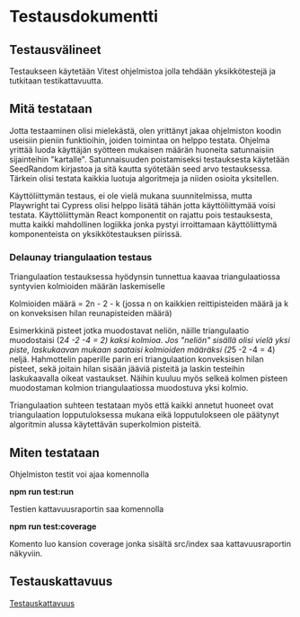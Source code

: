 
# Testausdokumentti

## Testausvälineet
Testaukseen käytetään Vitest ohjelmistoa jolla tehdään yksikkötestejä ja tutkitaan testikattavuutta.

## Mitä testataan
Jotta testaaminen olisi mielekästä, olen yrittänyt jakaa ohjelmiston koodin useisiin pieniin funktioihin, joiden toimintaa on helppo testata. Ohjelma yrittää luoda käyttäjän syötteen mukaisen määrän huoneita satunnaisiin sijainteihin "kartalle". Satunnaisuuden poistamiseksi testauksesta käytetään SeedRandom kirjastoa ja sitä kautta syötetään seed arvo testauksessa. 
Tärkein olisi testata kaikkia luotuja algoritmeja ja niiden osioita yksitellen. 

Käyttöliittymän testaus, ei ole vielä mukana suunnitelmissa, mutta Playwright tai Cypress olisi helppo lisätä tähän jotta käyttöliittymää voisi testata. Käyttöliittymän React komponentit on rajattu pois testauksesta, mutta kaikki mahdollinen logiikka jonka pystyi irroittamaan käyttöliittymä komponenteista on yksikkötestauksen piirissä. 

### Delaunay triangulaation testaus
Triangulaation testauksessa hyödynsin tunnettua kaavaa triangulaatiossa syntyvien kolmioiden määrän laskemiselle

Kolmioiden määrä = 2n - 2 - k (jossa n on kaikkien reittipisteiden määrä ja k on konveksisen hilan reunapisteiden määrä) 

Esimerkkinä pisteet jotka muodostavat neliön, näille triangulaatio muodostaisi (2*4 -2 -4 = 2) kaksi kolmioa.
Jos "neliön" sisällä olisi vielä yksi piste, laskukaavan mukaan saataisi kolmioiden määräksi (2*5 -2 -4 = 4) neljä.
Hahmottelin paperille parin eri triangulaation konveksisen hilan pisteet, sekä joitain hilan sisään jääviä pisteitä ja laskin testeihin laskukaavalla oikeat vastaukset. Näihin kuuluu myös selkeä kolmen pisteen muodostaman kolmion triangulaatiossa muodostuva yksi kolmio. 

Triangulaation suhteen testataan myös että kaikki annetut huoneet ovat triangulaation lopputuloksessa mukana eikä lopputulokseen ole päätynyt algoritmin alussa käytettävän superkolmion pisteitä. 

## Miten testataan
Ohjelmiston testit voi ajaa komennolla 

**npm run test:run**

Testien kattavuusraportin saa komennolla

**npm run test:coverage**

Komento luo kansion coverage jonka sisältä src/index saa kattavuusraportin näkyviin.



## Testauskattavuus
[Testauskattavuus](image.png)

